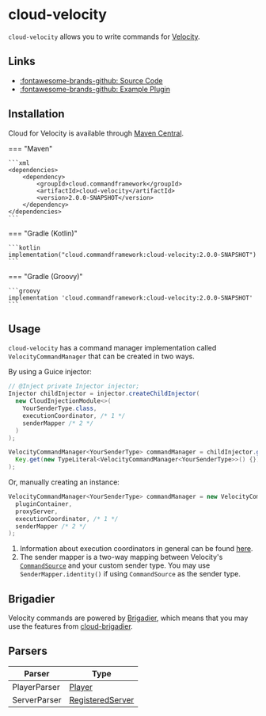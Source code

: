 # cloud-velocity

`cloud-velocity` allows you to write commands for [Velocity](https://papermc.io/software/velocity).

## Links

<div class="grid cards" markdown>

- [:fontawesome-brands-github: Source Code](https://github.com/Incendo/cloud-minecraft/tree/master/cloud-velocity)
- [:fontawesome-brands-github: Example Plugin](https://github.com/Incendo/cloud-minecraft/tree/master/examples/example-velocity)

</div>

## Installation

Cloud for Velocity is available through [Maven Central](https://central.sonatype.com/artifact/cloud.commandframework/cloud-paper).

<!-- prettier-ignore -->
=== "Maven"

    ```xml
    <dependencies>
        <dependency>
            <groupId>cloud.commandframework</groupId>
            <artifactId>cloud-velocity</artifactId>
            <version>2.0.0-SNAPSHOT</version>
        </dependency>
    </dependencies>
    ```

=== "Gradle (Kotlin)"

    ```kotlin
    implementation("cloud.commandframework:cloud-velocity:2.0.0-SNAPSHOT")
    ```

=== "Gradle (Groovy)"

    ```groovy
    implementation 'cloud.commandframework:cloud-velocity:2.0.0-SNAPSHOT'
    ```

## Usage

`cloud-velocity` has a command manager implementation called `VelocityCommandManager` that can be created in two ways.

By using a Guice injector:

```java
// @Inject private Injector injector;
Injector childInjector = injector.createChildInjector(
  new CloudInjectionModule<>(
    YourSenderType.class,
    executionCoordinator, /* 1 */
    senderMapper /* 2 */
  )
);

VelocityCommandManager<YourSenderType> commandManager = childInjector.getInstance(
  Key.get(new TypeLiteral<VelocityCommandManager<YourSenderType>>() {})
);
```

Or, manually creating an instance:

```java
VelocityCommandManager<YourSenderType> commandManager = new VelocityCommandManager<>(
  pluginContainer,
  proxyServer,
  executionCoordinator, /* 1 */
  senderMapper /* 2 */
);
```

1. Information about execution coordinators in general can be found
   [here](../core/index.md#execution-coordinators).
2. The sender mapper is a two-way mapping between Velocity's
   [`CommandSource`](https://jd.papermc.io/velocity/3.0.0/com/velocitypowered/api/command/CommandSource.html) and your custom sender type.
   You may use `SenderMapper.identity()` if using `CommandSource` as the sender type.

## Brigadier

Velocity commands are powered by [Brigadier](https://github.com/mojang/brigadier), which means that you may
use the features from [cloud-brigadier](brigadier.md).

## Parsers

| Parser       | Type                                                                                                                |
| ------------ | ------------------------------------------------------------------------------------------------------------------- |
| PlayerParser | [Player](https://jd.papermc.io/velocity/3.0.0/com/velocitypowered/api/proxy/Player.html)                            |
| ServerParser | [RegisteredServer](https://jd.papermc.io/velocity/3.0.0/com/velocitypowered/api/proxy/server/RegisteredServer.html) |
